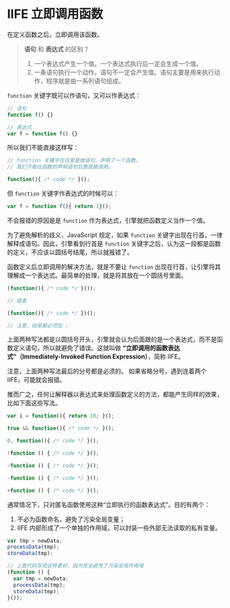 # IIFE 立即调用函数

在定义函数之后，立即调用该函数。

> **语句** 和 **表达式** 的区别？
> 1. 一个表达式产生一个值。一个表达式执行后一定会生成一个值。
> 2. 一条语句执行一个动作。语句不一定会产生值。语句主要是用来执行动作，程序就是由一系列语句组成。

`function` 关键字既可以作语句，又可以作表达式：

```javascript
// 语句
function f() {}

// 表达式
var f = function f() {}
```

所以我们不能直接这样写：

```javascript
// function 关键字在这里是做语句，声明了一个函数。
// 我们不能在函数的声明语句后面直接调用。

function(){ /* code */ }();
```

但 `function` 关键字作表达式的时候可以：

```javascript
var f = function f(){ return 1}();
```

不会报错的原因是是 `function` 作为表达式，引擎就把函数定义当作一个值。

为了避免解析的歧义，JavaScript 规定，如果 `function` 关键字出现在行首，一律解释成语句。因此，引擎看到行首是 `function` 关键字之后，认为这一段都是函数的定义，不应该以圆括号结尾，所以就报错了。

函数定义后立即调用的解决方法，就是不要让 `function` 出现在行首，让引擎将其理解成一个表达式。最简单的处理，就是将其放在一个圆括号里面。

```javascript
(function(){ /* code */ }());

// 或者

(function(){ /* code */ })();

// 注意，结尾都必须加 ;
```

上面两种写法都是以圆括号开头，引擎就会认为后面跟的是一个表达式，而不是函数定义语句，所以就避免了错误。这就叫做 **“立即调用的函数表达式”（Immediately-Invoked Function Expression）**，简称 IIFE。

注意，上面两种写法最后的分号都是必须的。
如果省略分号，遇到连着两个 IIFE，可能就会报错。

推而广之，任何让解释器以表达式来处理函数定义的方法，都能产生同样的效果，比如下面这些写法。

```javascript
var i = function(){ return 10; }();

true && function(){ /* code */ }();

0, function(){ /* code */ }();

!function () { /* code */ }();

~function () { /* code */ }();

-function () { /* code */ }();

+function () { /* code */ }();
```

通常情况下，只对匿名函数使用这种“立即执行的函数表达式”。目的有两个：

1. 不必为函数命名，避免了污染全局变量；
2. IIFE 内部形成了一个单独的作用域，可以封装一些外部无法读取的私有变量。

```javascript
var tmp = newData;
processData(tmp);
storeData(tmp);

// 上面代码写成这样更好，因为完全避免了污染全局作用域
(function () {
  var tmp = newData;
  processData(tmp);
  storeData(tmp);
}());
```